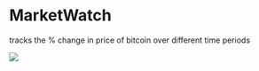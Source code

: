 # MarketWatch
tracks the % change in price of bitcoin over different time periods

<img src='https://i.imgur.com/yCFfNGn.png'>
